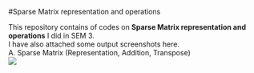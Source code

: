 #Sparse Matrix representation and operations

This repository contains of codes on **Sparse Matrix representation and operations** I did in SEM 3.<br/> I have also attached some output screenshots here.<br/>
A.	Sparse Matrix (Representation, Addition, Transpose)
 <br/>
![](images/op1.png)
<br><br>
